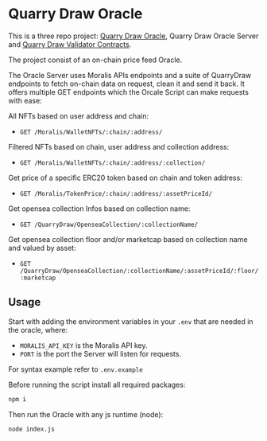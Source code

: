 # Quarry Draw Oracle

This is a three repo project: [Quarry Draw Oracle](https://github.com/Puddi1/QD-Oracle), Quarry Draw Oracle Server and [Quarry Draw Validator Contracts](https://github.com/Puddi1/QD-Validator-Contracts).

The project consist of an on-chain price feed Oracle.

The Oracle Server uses Moralis APIs endpoints and a suite of QuarryDraw endpoints to fetch on-chain data on request, clean it and send it back. It offers multiple GET endpoints which the Orcale Script can make requests with ease:

All NFTs based on user address and chain:
* `GET /Moralis/WalletNFTs/:chain/:address/`

Filtered NFTs based on chain, user address and collection address:
* `GET /Moralis/WalletNFTs/:chain/:address/:collection/`

Get price of a specific ERC20 token based on chain and token address:
* `GET /Moralis/TokenPrice/:chain/:address/:assetPriceId/`

Get opensea collection Infos based on collection name:
* `GET /QuarryDraw/OpenseaCollection/:collectionName/`

Get opensea collection floor and/or marketcap based on collection name and valued by asset:
* `GET /QuarryDraw/OpenseaCollection/:collectionName/:assetPriceId/:floor/:marketcap`

## Usage

Start with adding the environment variables in your `.env` that are needed in the oracle, where:

- `MORALIS_API_KEY` is the Moralis API key.
- `PORT` is the port the Server will listen for requests.

For syntax example refer to `.env.example`

Before running the script install all required packages:
```sh
npm i
```

Then run the Oracle with any js runtime (node):
```sh
node index.js
```